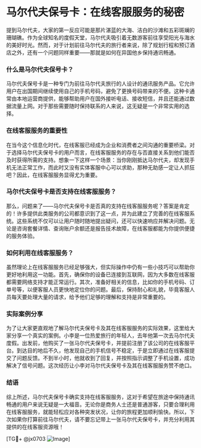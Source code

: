 # 马尔代夫保号卡：在线客服服务的秘密

提到马尔代夫，大家的第一反应可能是那片湛蓝的大海、洁白的沙滩和五彩斑斓的珊瑚礁。作为全球知名的度假天堂，马尔代夫吸引着无数游客前往享受阳光与海水的美好时光。然而，对于计划前往马尔代夫的旅行者来说，除了规划行程和预订酒店之外，还有一个问题同样重要——那就是如何在异国他乡保持通讯畅通。

### 什么是马尔代夫保号卡？

马尔代夫保号卡是一种专门为前往马尔代夫旅行的人设计的通讯服务产品。它允许用户在出国期间继续使用自己的手机号码，避免了更换号码带来的不便。这种卡通常由本地运营商提供，能够帮助用户在国外接听电话、接收短信，并且还能通过数据流量上网。对于那些需要随时保持联系的人来说，这无疑是一个非常实用的选择。

### 在线客服服务的重要性

在当今这个信息化时代，在线客服已经成为企业和消费者之间沟通的重要桥梁。对于选择马尔代夫保号卡的用户而言，在线客服服务的存在与否直接关系到他们能否及时获得所需的支持。想象一下这样一个场景：当你刚刚抵达马尔代夫，却发现手机无法正常工作，而此时又没有实体客服中心可以求助，那种无助感一定让人抓狂吧？因此，在线客服服务显得尤为重要。

### 马尔代夫保号卡是否支持在线客服服务？

那么，问题来了——马尔代夫保号卡是否真的支持在线客服服务呢？答案是肯定的！许多提供此类服务的公司都意识到了这一点，并为此建立了完善的在线客服系统。这些系统不仅可以让用户随时随地提出疑问，还可以快速响应并解决问题。无论是咨询套餐详情、查询账户余额还是报告技术故障，在线客服都能为你提供便捷的服务体验。

### 如何利用在线客服服务？

虽然理论上在线客服服务已经足够强大，但实际操作中仍有一些小技巧可以帮助你更好地利用这一功能。首先，确保你的设备已连接到互联网，因为大多数在线客服都需要网络支持才能正常运行。其次，准备好相关的信息，比如你的手机号码、订单号等，以便客服人员更快地定位你的问题。最后，保持耐心和礼貌，毕竟客服人员每天要处理大量的请求，给予他们足够的理解和支持是非常重要的。

### 实际案例分享

为了让大家更直观地了解马尔代夫保号卡及其在线客服服务的实际效果，这里给大家分享一个真实的案例。小李是一位热爱旅行的年轻人，去年他第一次去马尔代夫度假。出发前，他购买了一张马尔代夫保号卡，并提前注册了该公司的在线客服平台。到达目的地后不久，他发现自己的手机信号不稳定，于是立即通过在线客服提交了问题反馈。不到半小时，他就收到了回复，并按照指示调整了手机设置，成功解决了信号问题。这次经历让小李对马尔代夫保号卡及其在线客服服务赞不绝口。

### 结语

综上所述，马尔代夫保号卡确实支持在线客服服务，这对于希望在旅途中保持通讯畅通的用户来说无疑是一大福音。无论你是商务人士还是普通游客，只要合理利用在线客服服务，就能轻松应对各种突发状况，让你的旅程更加顺利愉快。所以，下次如果你打算前往马尔代夫，请不要忘记带上一张马尔代夫保号卡，并充分利用其提供的在线客服资源哦！

[TG💪+ @jx0703 ![Image](https://github.com/user-attachments/assets/dbca1d08-cadb-493c-b0ec-ad6f7a83f270)]